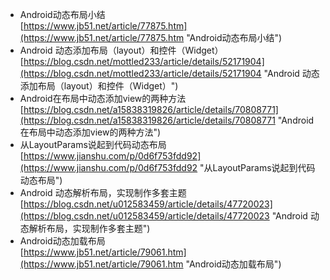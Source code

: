 - Android动态布局小结<br>[https://www.jb51.net/article/77875.htm](https://www.jb51.net/article/77875.htm "Android动态布局小结")
- Android 动态添加布局（layout）和控件（Widget）<br>[https://blog.csdn.net/mottled233/article/details/52171904](https://blog.csdn.net/mottled233/article/details/52171904 "Android 动态添加布局（layout）和控件（Widget）")
- Android在布局中动态添加view的两种方法<br>[https://blog.csdn.net/a15838319826/article/details/70808771](https://blog.csdn.net/a15838319826/article/details/70808771 "Android在布局中动态添加view的两种方法")
- 从LayoutParams说起到代码动态布局<br>[https://www.jianshu.com/p/0d6f753fdd92](https://www.jianshu.com/p/0d6f753fdd92 "从LayoutParams说起到代码动态布局")
- Android 动态解析布局，实现制作多套主题<br>[https://blog.csdn.net/u012583459/article/details/47720023](https://blog.csdn.net/u012583459/article/details/47720023 "Android 动态解析布局，实现制作多套主题")
- Android动态加载布局<br>[https://www.jb51.net/article/79061.htm](https://www.jb51.net/article/79061.htm "Android动态加载布局")